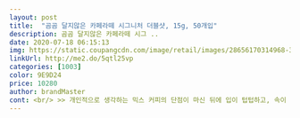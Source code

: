 ```yaml
---
layout: post 
title:  "곰곰 달지않은 카페라떼 시그니처 더블샷, 15g, 50개입" 
description: 곰곰 달지않은 카페라떼 시그 ..
date: 2020-07-18 06:15:13 
img: https://static.coupangcdn.com/image/retail/images/28656170314968-30de7f60-7983-43f6-affe-3534ad23bc8c.jpg 
linkUrl: http://me2.do/5qtl25vp 
categories: [1003] 
color: 9E9D24 
price: 10280 
author: brandMaster 
cont: <br/> >> 개인적으로 생각하는 믹스 커피의 단점이 마신 뒤에 입이 텁텁하고, 속이 느끼해지는 경우가 있다는 점인데요.<br/> 더블샷 라떼는 깔끔하게 커피 맛만 툭 치고 지나가서 잘 맞았습니다.<br/><br/>>> 구매했던 라떼 믹스 커피 중, 이 제품이 집에서 직접 샷 내려서 우유에 탔을 때와 가장 맛과 비슷합니다.<br/><br/>>> 달달하고 자극적인 맛의 커피를 즐기는 친구는 밍밍하다고 하는데, 저는 딱 좋았습니다.<br/><br/>>> 스틱을 세로로 꺼낼 수 있게 한 점은 좋습니다.<br/><br/>>> 우유에 타기 전 향을 맡았는데, 보면서 예상했던 구수/고소/달달(?) 이런 향은 전혀 없습니다.<br/><br/>>> 취향에 따라 패키지 위쪽에서 스틱을 꺼낼 수 있도록 패키지 조립이 가능하면 좋겠더군요.<br/><br/>>> 커피를 탄 후에도 향이 진하게 올라오진 않습니다.<br/><br/>>> 커피용 머그에 따르니 타 브랜드 것보다 양이 많은 편임이 확실히 느껴지더군요.<br/><br/><br/> - gomgom 더블샷 라떼만의 특징적인 맛이 없다는 점은 아쉽습니다.<br/><br/><br/> - 다 마시면, 입안에 커피 잔여감이 없어서 마음에 듭니다.<br/> 깔끔합니다.<br/><br/><br/> - 더블샷 라떼는 확실히 달지 않은 편입니다.<br/><br/><br/> - 물보다는 우유에 타는 것을 추천합니다.<br/> 더욱 고소함을 즐길 수 있습니다.<br/><br/><br/> - 믹스 커피 가루에는 흰 알갱이와 커피가 반반 섞여있습니다.<br/><br/><br/> - 부드럽고 잔잔한 라떼 커피 맛입니다.<br/> 고소한 맛은 살짝 떨어집니다.<br/><br/><br/> - 스틱 50개입인데, 저는 믹스 커피를 귀찮을 때만 마셔서 꽤 오래 먹을 것 같습니다.<br/><br/> 
---
```

 